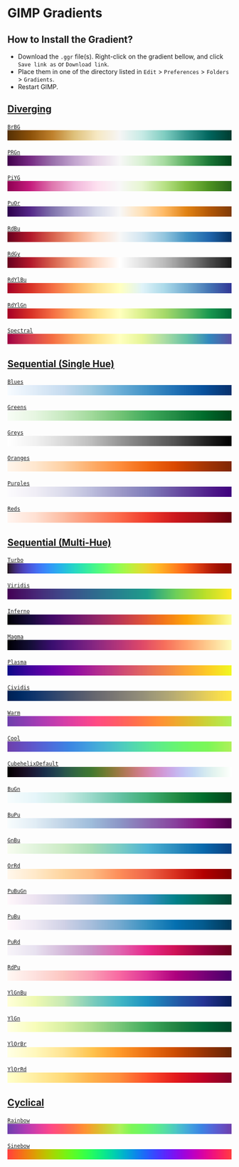 # GIMP Gradients

## How to Install the Gradient?

* Download the `.ggr` file(s). Right-click on the gradient bellow, and click `Save link as` or `Download link`.
* Place them in one of the directory listed in `Edit` > `Preferences` > `Folders` > `Gradients`.
* Restart GIMP.

## [Diverging](Diverging/)

[`BrBG`](Diverging/BrBG.ggr?raw=1)
[![img](images/BrBG.png)](Diverging/BrBG.ggr?raw=1)

[`PRGn`](Diverging/PRGn.ggr?raw=1)
[![img](images/PRGn.png)](Diverging/PRGn.ggr?raw=1)

[`PiYG`](Diverging/PiYG.ggr?raw=1)
[![img](images/PiYG.png)](Diverging/PiYG.ggr?raw=1)

[`PuOr`](Diverging/PuOr.ggr?raw=1)
[![img](images/PuOr.png)](Diverging/PuOr.ggr?raw=1)

[`RdBu`](Diverging/RdBu.ggr?raw=1)
[![img](images/RdBu.png)](Diverging/RdBu.ggr?raw=1)

[`RdGy`](Diverging/RdGy.ggr?raw=1)
[![img](images/RdGy.png)](Diverging/RdGy.ggr?raw=1)

[`RdYlBu`](Diverging/RdYlBu.ggr?raw=1)
[![img](images/RdYlBu.png)](Diverging/RdYlBu.ggr?raw=1)

[`RdYlGn`](Diverging/RdYlGn.ggr?raw=1)
[![img](images/RdYlGn.png)](Diverging/RdYlGn.ggr?raw=1)

[`Spectral`](Diverging/Spectral.ggr?raw=1)
[![img](images/Spectral.png)](Diverging/Spectral.ggr?raw=1)

## [Sequential (Single Hue)](Sequential_Single_Hue/)

[`Blues`](Sequential_Single_Hue/Blues.ggr?raw=1)
[![img](images/Blues.png)](Sequential_Single_Hue/Blues.ggr?raw=1)

[`Greens`](Sequential_Single_Hue/Greens.ggr?raw=1)
[![img](images/Greens.png)](Sequential_Single_Hue/Greens.ggr?raw=1)

[`Greys`](Sequential_Single_Hue/Greys.ggr?raw=1)
[![img](images/Greys.png)](Sequential_Single_Hue/Greys.ggr?raw=1)

[`Oranges`](Sequential_Single_Hue/Oranges.ggr?raw=1)
[![img](images/Oranges.png)](Sequential_Single_Hue/Oranges.ggr?raw=1)

[`Purples`](Sequential_Single_Hue/Purples.ggr?raw=1)
[![img](images/Purples.png)](Sequential_Single_Hue/Purples.ggr?raw=1)

[`Reds`](Sequential_Single_Hue/Reds.ggr?raw=1)
[![img](images/Reds.png)](Sequential_Single_Hue/Reds.ggr?raw=1)

## [Sequential (Multi-Hue)](Sequential_Multi_Hue/)

[`Turbo`](Sequential_Multi_Hue/Turbo.ggr?raw=1)
[![img](images/Turbo.png)](Sequential_Multi_Hue/Turbo.ggr?raw=1)

[`Viridis`](Sequential_Multi_Hue/Viridis.ggr?raw=1)
[![img](images/Viridis.png)](Sequential_Multi_Hue/Viridis.ggr?raw=1)

[`Inferno`](Sequential_Multi_Hue/Inferno.ggr?raw=1)
[![img](images/Inferno.png)](Sequential_Multi_Hue/Inferno.ggr?raw=1)

[`Magma`](Sequential_Multi_Hue/Magma.ggr?raw=1)
[![img](images/Magma.png)](Sequential_Multi_Hue/Magma.ggr?raw=1)

[`Plasma`](Sequential_Multi_Hue/Plasma.ggr?raw=1)
[![img](images/Plasma.png)](Sequential_Multi_Hue/Plasma.ggr?raw=1)

[`Cividis`](Sequential_Multi_Hue/Cividis.ggr?raw=1)
[![img](images/Cividis.png)](Sequential_Multi_Hue/Cividis.ggr?raw=1)

[`Warm`](Sequential_Multi_Hue/Warm.ggr?raw=1)
[![img](images/Warm.png)](Sequential_Multi_Hue/Warm.ggr?raw=1)

[`Cool`](Sequential_Multi_Hue/Cool.ggr?raw=1)
[![img](images/Cool.png)](Sequential_Multi_Hue/Cool.ggr?raw=1)

[`CubehelixDefault`](Sequential_Multi_Hue/CubehelixDefault.ggr?raw=1)
[![img](images/CubehelixDefault.png)](Sequential_Multi_Hue/CubehelixDefault.ggr?raw=1)

[`BuGn`](Sequential_Multi_Hue/BuGn.ggr?raw=1)
[![img](images/BuGn.png)](Sequential_Multi_Hue/BuGn.ggr?raw=1)

[`BuPu`](Sequential_Multi_Hue/BuPu.ggr?raw=1)
[![img](images/BuPu.png)](Sequential_Multi_Hue/BuPu.ggr?raw=1)

[`GnBu`](Sequential_Multi_Hue/GnBu.ggr?raw=1)
[![img](images/GnBu.png)](Sequential_Multi_Hue/GnBu.ggr?raw=1)

[`OrRd`](Sequential_Multi_Hue/OrRd.ggr?raw=1)
[![img](images/OrRd.png)](Sequential_Multi_Hue/OrRd.ggr?raw=1)

[`PuBuGn`](Sequential_Multi_Hue/PuBuGn.ggr?raw=1)
[![img](images/PuBuGn.png)](Sequential_Multi_Hue/PuBuGn.ggr?raw=1)

[`PuBu`](Sequential_Multi_Hue/PuBu.ggr?raw=1)
[![img](images/PuBu.png)](Sequential_Multi_Hue/PuBu.ggr?raw=1)

[`PuRd`](Sequential_Multi_Hue/PuRd.ggr?raw=1)
[![img](images/PuRd.png)](Sequential_Multi_Hue/PuRd.ggr?raw=1)

[`RdPu`](Sequential_Multi_Hue/RdPu.ggr?raw=1)
[![img](images/RdPu.png)](Sequential_Multi_Hue/RdPu.ggr?raw=1)

[`YlGnBu`](Sequential_Multi_Hue/YlGnBu.ggr?raw=1)
[![img](images/YlGnBu.png)](Sequential_Multi_Hue/YlGnBu.ggr?raw=1)

[`YlGn`](Sequential_Multi_Hue/YlGn.ggr?raw=1)
[![img](images/YlGn.png)](Sequential_Multi_Hue/YlGn.ggr?raw=1)

[`YlOrBr`](Sequential_Multi_Hue/YlOrBr.ggr?raw=1)
[![img](images/YlOrBr.png)](Sequential_Multi_Hue/YlOrBr.ggr?raw=1)

[`YlOrRd`](Sequential_Multi_Hue/YlOrRd.ggr?raw=1)
[![img](images/YlOrRd.png)](Sequential_Multi_Hue/YlOrRd.ggr?raw=1)

## [Cyclical](Cyclical/)

[`Rainbow`](Cyclical/Rainbow.ggr?raw=1)
[![img](images/Rainbow.png)](Cyclical/Rainbow.ggr?raw=1)

[`Sinebow`](Cyclical/Sinebow.ggr?raw=1)
[![img](images/Sinebow.png)](Cyclical/Sinebow.ggr?raw=1)
